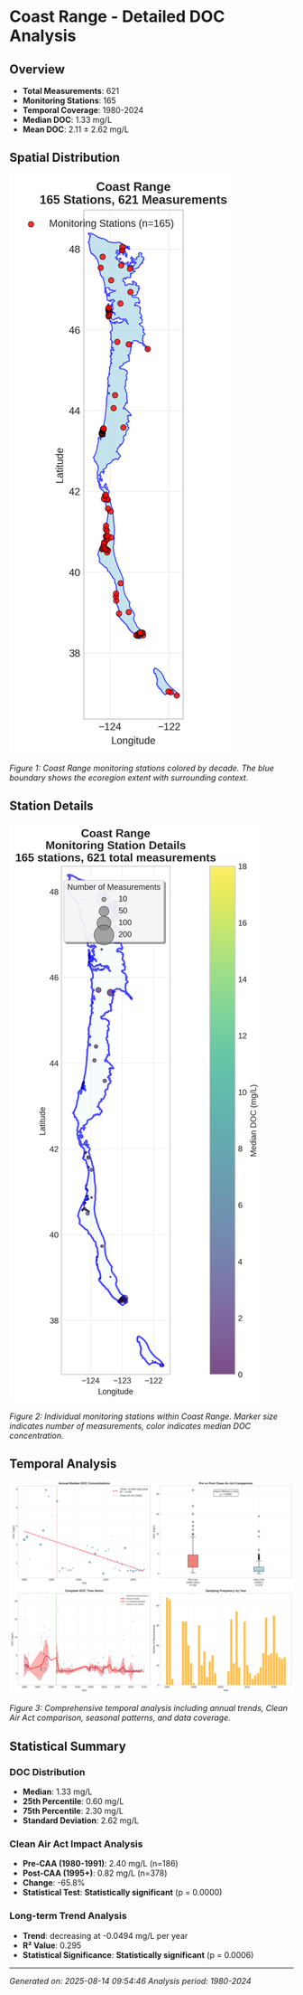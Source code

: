 # Coast Range - Detailed DOC Analysis

## Overview
- **Total Measurements**: 621
- **Monitoring Stations**: 165
- **Temporal Coverage**: 1980-2024
- **Median DOC**: 1.33 mg/L
- **Mean DOC**: 2.11 ± 2.62 mg/L

## Spatial Distribution

![Ecoregion Overview](Coast_Range_overview_map.png)

*Figure 1: Coast Range monitoring stations colored by decade. The blue boundary shows the ecoregion extent with surrounding context.*

## Station Details

![Station Details](Coast_Range_stations.png)

*Figure 2: Individual monitoring stations within Coast Range. Marker size indicates number of measurements, color indicates median DOC concentration.*

## Temporal Analysis

![Time Series Analysis](Coast_Range_timeseries.png)

*Figure 3: Comprehensive temporal analysis including annual trends, Clean Air Act comparison, seasonal patterns, and data coverage.*

## Statistical Summary

### DOC Distribution
- **Median**: 1.33 mg/L
- **25th Percentile**: 0.60 mg/L  
- **75th Percentile**: 2.30 mg/L
- **Standard Deviation**: 2.62 mg/L

### Clean Air Act Impact Analysis

- **Pre-CAA (1980-1991)**: 2.40 mg/L (n=186)
- **Post-CAA (1995+)**: 0.82 mg/L (n=378)
- **Change**: -65.8%
- **Statistical Test**: **Statistically significant** (p = 0.0000)

### Long-term Trend Analysis

- **Trend**: decreasing at -0.0494 mg/L per year
- **R² Value**: 0.295
- **Statistical Significance**: **Statistically significant** (p = 0.0006)


---
*Generated on: 2025-08-14 09:54:46*
*Analysis period: 1980-2024*
